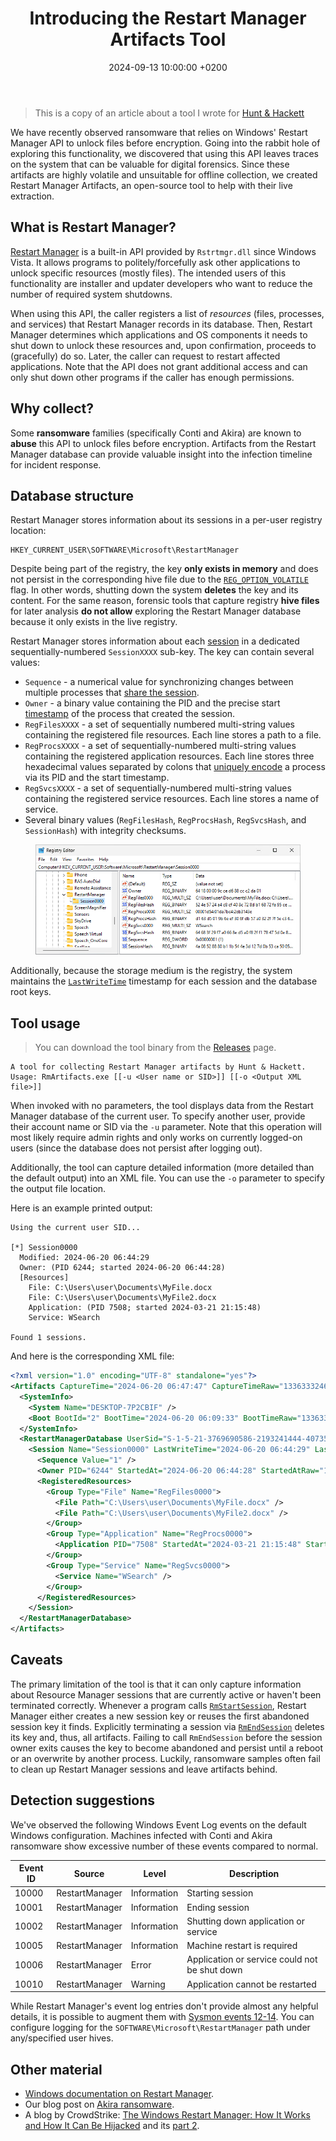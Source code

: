 ﻿---
layout: post
title: "Introducing the Restart Manager Artifacts Tool"
date: 2024-09-13 10:00:00 +0200
---

> This is a copy of an article about a tool I wrote for [Hunt & Hackett](https://www.huntandhackett.com/blog/introducing-restart-manager-artifacts)

We have recently observed ransomware that relies on Windows' Restart Manager API to unlock files before encryption. Going into the rabbit hole of exploring this functionality, we discovered that using this API leaves traces on the system that can be valuable for digital forensics. Since these artifacts are highly volatile and unsuitable for offline collection, we created Restart Manager Artifacts, an open-source tool to help with their live extraction.

## What is Restart Manager?

[Restart Manager](https://learn.microsoft.com/en-us/windows/win32/rstmgr/about-restart-manager) is a built-in API provided by `Rstrtmgr.dll` since Windows Vista. It allows programs to politely/forcefully ask other applications to unlock specific resources (mostly files). The intended users of this functionality are installer and updater developers who want to reduce the number of required system shutdowns.

When using this API, the caller registers a list of *resources* (files, processes, and services) that Restart Manager records in its database. Then, Restart Manager determines which applications and OS components it needs to shut down to unlock these resources and, upon confirmation, proceeds to (gracefully) do so. Later, the caller can request to restart affected applications. Note that the API does not grant additional access and can only shut down other programs if the caller has enough permissions.

## Why collect?

Some **ransomware** families (specifically Conti and Akira) are known to **abuse** this API to unlock files before encryption. Artifacts from the Restart Manager database can provide valuable insight into the infection timeline for incident response.

## Database structure

Restart Manager stores information about its sessions in a per-user registry location:

```
HKEY_CURRENT_USER\SOFTWARE\Microsoft\RestartManager
```

Despite being part of the registry, the key **only exists in memory** and does not persist in the corresponding hive file due to the [`REG_OPTION_VOLATILE`](https://learn.microsoft.com/en-us/windows/win32/api/winreg/nf-winreg-regcreatekeyexw#:~:text=REG_OPTION_VOLATILE) flag. In other words, shutting down the system **deletes** the key and its content. For the same reason, forensic tools that capture registry **hive files** for later analysis **do not allow** exploring the Restart Manager database because it only exists in the live registry.

Restart Manager stores information about each [session](https://learn.microsoft.com/en-us/windows/win32/api/restartmanager/nf-restartmanager-rmstartsession) in a dedicated sequentially-numbered `SessionXXXX` sub-key. The key can contain several values:
 - `Sequence` - a numerical value for synchronizing changes between multiple processes that [share the session](https://learn.microsoft.com/en-us/windows/win32/api/restartmanager/nf-restartmanager-rmjoinsession).
 - `Owner` - a binary value containing the PID and the precise start [timestamp](https://learn.microsoft.com/en-us/office/client-developer/outlook/mapi/filetime) of the process that created the session.
 - `RegFilesXXXX` - a set of sequentially numbered multi-string values containing the registered file resources. Each line stores a path to a file.
 - `RegProcsXXXX` - a set of sequentially-numbered multi-string values containing the registered application resources. Each line stores three hexadecimal values separated by colons that [uniquely encode](https://learn.microsoft.com/en-us/windows/win32/api/restartmanager/ns-restartmanager-rm_unique_process) a process via its PID and the start timestamp.
 - `RegSvcsXXXX` - a set of sequentially-numbered multi-string values containing the registered service resources. Each line stores a name of service.
 - Several binary values (`RegFilesHash`, `RegProcsHash`, `RegSvcsHash`, and `SessionHash`) with integrity checksums.

<figure class="shadow">
  <img alt="Figure: Restart Manager Session example." src="/images/RestartManagerArtifacts/01-restart-manager-key.png"/>
</figure>

Additionally, because the storage medium is the registry, the system maintains the [`LastWriteTime`](https://learn.microsoft.com/en-us/windows-hardware/drivers/ddi/wdm/ns-wdm-_key_basic_information) timestamp for each session and the database root keys.

## Tool usage

> You can download the tool binary from the [Releases](https://github.com/huntandhackett/RestartManagerArtifacts/releases) page.

```
A tool for collecting Restart Manager artifacts by Hunt & Hackett.
Usage: RmArtifacts.exe [[-u <User name or SID>]] [[-o <Output XML file>]]
```

When invoked with no parameters, the tool displays data from the Restart Manager database of the current user. To specify another user, provide their account name or SID via the `-u` parameter. Note that this operation will most likely require admin rights and only works on currently logged-on users (since the database does not persist after logging out).

Additionally, the tool can capture detailed information (more detailed than the default output) into an XML file. You can use the `-o` parameter to specify the output file location.

Here is an example printed output:

```
Using the current user SID...

[*] Session0000
  Modified: 2024-06-20 06:44:29
  Owner: (PID 6244; started 2024-06-20 06:44:28)
  [Resources]
    File: C:\Users\user\Documents\MyFile.docx
    File: C:\Users\user\Documents\MyFile2.docx
    Application: (PID 7508; started 2024-03-21 21:15:48)
    Service: WSearch

Found 1 sessions.
```

And here is the corresponding XML file:

```xml
<?xml version="1.0" encoding="UTF-8" standalone="yes"?>
<Artifacts CaptureTime="2024-06-20 06:47:47" CaptureTimeRaw="133633324672300121">
  <SystemInfo>
    <System Name="DESKTOP-7P2CBIF" />
    <Boot BootId="2" BootTime="2024-06-20 06:09:33" BootTimeRaw="133633301735280569" />
  </SystemInfo>
  <RestartManagerDatabase UserSid="S-1-5-21-3769690586-2193241444-407356886-1001" LastWriteTime="2024-06-20 06:43:13" LastWriteTimeRaw="133633321933348889">
    <Session Name="Session0000" LastWriteTime="2024-06-20 06:44:29" LastWriteTimeRaw="133633322692406234">
      <Sequence Value="1" />
      <Owner PID="6244" StartedAt="2024-06-20 06:44:28" StartedAtRaw="133633322685746844" CurrentState="Terminated" />
      <RegisteredResources>
        <Group Type="File" Name="RegFiles0000">
          <File Path="C:\Users\user\Documents\MyFile.docx" />
          <File Path="C:\Users\user\Documents\MyFile2.docx" />
        </Group>
        <Group Type="Application" Name="RegProcs0000">
          <Application PID="7508" StartedAt="2024-03-21 21:15:48" StartedAtRaw="133555221488145470" CurrentState="Active" ImageName="\Device\HarddiskVolume3\Windows\explorer.exe" />
        </Group>
        <Group Type="Service" Name="RegSvcs0000">
          <Service Name="WSearch" />
        </Group>
      </RegisteredResources>
    </Session>
  </RestartManagerDatabase>
</Artifacts>
```

## Caveats

The primary limitation of the tool is that it can only capture information about Resource Manager sessions that are currently active or haven't been terminated correctly. Whenever a program calls [`RmStartSession`](https://learn.microsoft.com/en-us/windows/win32/api/restartmanager/nf-restartmanager-rmstartsession), Restart Manager either creates a new session key or reuses the first abandoned session key it finds. Explicitly terminating a session via [`RmEndSession`](https://learn.microsoft.com/en-us/windows/win32/api/restartmanager/nf-restartmanager-rmendsession) deletes its key and, thus, all artifacts. Failing to call `RmEndSession` before the session owner exits causes the key to become abandoned and persist until a reboot or an overwrite by another process. Luckily, ransomware samples often fail to clean up Restart Manager sessions and leave artifacts behind.

## Detection suggestions

We've observed the following Windows Event Log events on the default Windows configuration. Machines infected with Conti and Akira ransomware show excessive number of these events compared to normal.

Event ID | Source         | Level       | Description 
-------- | -------------- | ----------- | ----------
10000    | RestartManager | Information | Starting session
10001    | RestartManager | Information | Ending session
10002    | RestartManager | Information | Shutting down application or service
10005    | RestartManager | Information | Machine restart is required
10006    | RestartManager | Error       | Application or service could not be shut down
10010    | RestartManager | Warning     | Application cannot be restarted

While Restart Manager's event log entries don't provide almost any helpful details, it is possible to augment them with [Sysmon events 12-14](https://learn.microsoft.com/en-us/sysinternals/downloads/sysmon#event-id-12-registryevent-object-create-and-delete). You can configure logging for the `SOFTWARE\Microsoft\RestartManager` path under any/specified user hives.

## Other material

 - [Windows documentation on Restart Manager](https://learn.microsoft.com/en-us/windows/win32/rstmgr/about-restart-manager).
 - Our blog post on [Akira ransomware](https://www.huntandhackett.com/blog/technical-curiosities-of-akira-ransomware).
 - A blog by CrowdStrike: [The Windows Restart Manager: How It Works and How It Can Be Hijacked](https://www.crowdstrike.com/blog/windows-restart-manager-part-1/) and its [part 2](https://www.crowdstrike.com/blog/windows-restart-manager-part-2/).